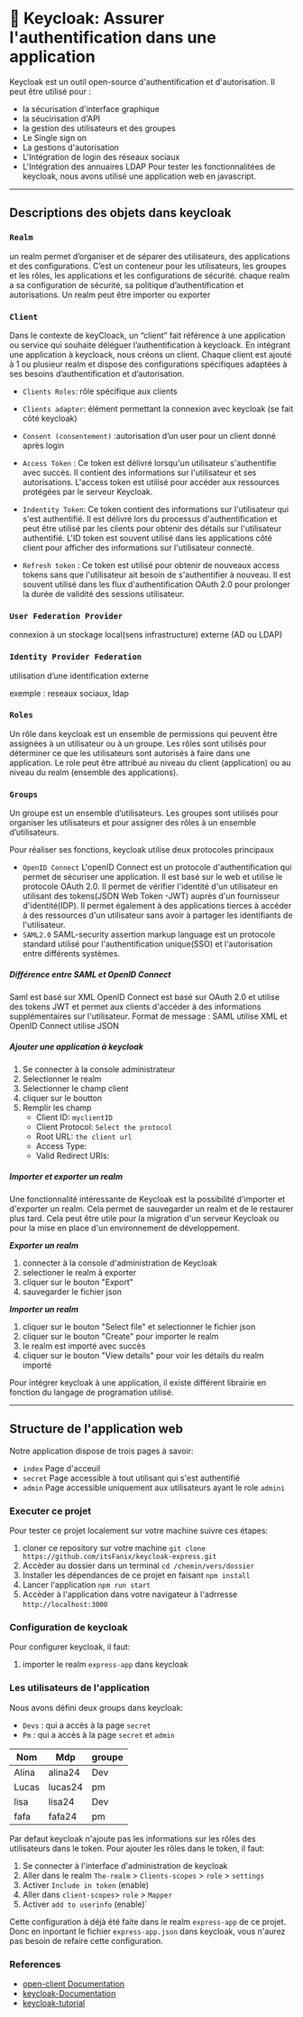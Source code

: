 # :rocket: Keycloak: Assurer l'authentification dans une application
Keycloak est un outil open-source d'authentification et d'autorisation. Il peut être utilisé pour :
- la sécurisation d'interface graphique
- la séucirisation d'API
- la gestion des utilisateurs et des groupes
- Le Single sign on
- La gestions d'autorisation
- L'Intégration de login des réseaux sociaux
- L'Intégration des annuaires LDAP
Pour tester les fonctionnalitées de keycloak, nous avons utilisé une application web en javascript.
---
## Descriptions des objets dans keycloak
### `Realm`
un realm permet d’organiser et de séparer des utilisateurs, des applications et des configurations.  C’est un conteneur pour les utilisateurs, les groupes et les rôles, les applications et les configurations de sécurité.
chaque realm a sa configuration de sécurité, sa politique d’authentification et autorisations. 
Un realm peut être importer ou exporter

###  `Client`
Dans le contexte de keyCloack, un “client” fait référence à une application ou service qui souhaite déléguer l’authentification à keycloack. En intégrant une application à keycloack, nous créons un client. Chaque client est ajouté à 1 ou plusieur realm et dispose des configurations spécifiques adaptées à ses besoins d’authentification et d’autorisation. 
- `Clients Roles`:  rôle spécifique aux clients

- `Clients adapter`: élément permettant la connexion avec keycloak (se fait côté keycloak)

- `Consent (consentement)` :autorisation d’un user pour un client donné après login 

- `Access Token` : Ce token est délivré lorsqu'un utilisateur s'authentifie avec succès. Il contient des informations sur l'utilisateur et ses autorisations. L'access token est utilisé pour accéder aux ressources protégées par le serveur Keycloak.
  
- `Indentity Token`: Ce token contient des informations sur l'utilisateur qui s'est authentifié. Il est délivré lors du processus d'authentification et peut être utilisé par les clients pour obtenir des détails sur l'utilisateur authentifié. L'ID token est souvent utilisé dans les applications côté client pour afficher des informations sur l'utilisateur connecté.
  
- `Refresh token`  : Ce token est utilisé pour obtenir de nouveaux access tokens sans que l'utilisateur ait besoin de s'authentifier à nouveau. Il est souvent utilisé dans les flux d'authentification OAuth 2.0 pour prolonger la durée de validité des sessions utilisateur.

### `User Federation Provider`

connexion à un stockage local(sens infrastructure) externe (AD ou LDAP)

### `Identity Provider Federation`

utilisation d’une identification externe

exemple : reseaux sociaux, ldap

### `Roles`
Un rôle dans keycloak est un ensemble de permissions qui peuvent être assignées à un utilisateur ou à un groupe. Les rôles sont utilisés pour déterminer ce que les utilisateurs sont autorisés à faire dans une application.
Le role peut être attribué au niveau du client (application) ou au niveau du realm (ensemble des applications). 

### `Groups`
Un groupe est un ensemble d’utilisateurs. Les groupes sont utilisés pour organiser les utilisateurs et pour assigner des rôles à un ensemble d’utilisateurs.

Pour réaliser ses fonctions, keycloak utilise deux protocoles principaux
- `OpenID Connect`
L'openID Connect est un protocole d'authentification qui permet de sécuriser une application. Il est basé sur le web et utilise le protocole OAuth 2.0. Il permet de vérifier l'identité d'un utilisateur en utilisant des tokens(JSON Web Token -JWT) auprès d'un fournisseur d'identité(IDP). Il permet également à des applications tierces à accéder à des ressources d'un utilisateur sans avoir à partager les identifiants de l'utilisateur.
- `SAML2.0` 
SAML-security assertion markup language est un protocole standard utilisé pour l'authentification unique(SSO) et l'autorisation entre différents systèmes.

##### Différence entre SAML et OpenID Connect
Saml est basé sur XML 
OpenID Connect est basé sur OAuth 2.0 et utilise des tokens JWT et permet aux clients d'accéder à des informations supplémentaires sur l'utilisateur.
Format de message : SAML utilise XML et OpenID Connect utilise JSON

##### Ajouter une application à keycloak
1. Se connecter à la console administrateur
2. Selectionner le realm 
3. Selectionner le champ client
4. cliquer sur le boutton
5. Remplir les champ
    - Client ID: `myclientID`
    - Client Protocol: `Select the protocol`
    - Root URL: `the client url`
    - Access Type:
    - Valid Redirect URIs:
#####  Importer et exporter un realm
  Une fonctionnalité intéressante de Keycloak est la possibilité d'importer et d'exporter un realm. Cela permet de sauvegarder un realm et de le restaurer plus tard. Cela peut être utile pour la migration d'un serveur Keycloak ou pour la mise en place d'un environnement de développement.

***Exporter un realm***
1. connecter à la console d'administration de Keycloak
2. selectioner le realm à exporter
3. cliquer sur le bouton "Export"
4. sauvegarder le fichier json

***Importer un realm***
1. cliquer sur le bouton "Select file" et selectionner le fichier json
2. cliquer sur le bouton "Create" pour importer le realm
3. le realm est importé avec succès
4. cliquer sur le bouton "View details" pour voir les détails du realm importé
  
Pour intégrer keycloak à une application, il existe différent librairie en fonction du langage de programation utilisé. 

---
## Structure de l'application web
Notre application dispose de trois pages à savoir:
- `index` Page d'acceuil 
- `secret` Page accessible à tout utilisant qui s'est authentifié
- `admin` Page accessible uniquement aux utilisateurs ayant le role `admini` 

### Executer ce projet
Pour tester ce projet localement sur votre machine suivre ces étapes:
 1. cloner ce repository sur votre machine `git clone https://github.com/itsFanix/keycloak-express.git`
 2. Accèder au dossier dans un terminal `cd /chemin/vers/dossier`
 3. Installer les dépendances de ce projet en faisant `npm install`
 4. Lancer l'application `npm run start`
 5. Accèder à l'application dans votre navigateur à l'adrresse `http://localhost:3000`

### Configuration de keycloak
Pour configurer keycloak, il faut:
1. importer le realm `express-app` dans keycloak 
   
### Les utilisateurs de l'application
Nous avons défini deux groups dans keycloak:
- `Devs` : qui a accès à la page `secret`
- `Pm` :  qui a accès à la page `secret` et `admin`
  
| Nom | Mdp | groupe |
|-----------|-----------|-----------|
| Alina   | alina24   | Dev  |
| Lucas | lucas24   | pm   |
| lisa  | lisa24   | Dev  |
| fafa  | fafa24  | pm   |

Par defaut keycloak n'ajoute pas les informations sur les rôles des utilisateurs dans le token. Pour ajouter les rôles dans le token, il faut:
  1. Se connecter à l'interface d'administration de keycloak
  2. Aller dans le realm `The-realm` > `Clients-scopes` > `role` >  `settings`  
  3.  Activer `Include in token` (enable)
  4.  Aller dans `client-scopes`> `role` > `Mapper` 
  5.  Activer `add to userinfo` (enable)` 
   
Cette configuration à déjà été faite dans le realm `express-app` de ce projet. Donc en inportant le fichier `express-app.json` dans keycloak, vous n'aurez pas besoin de refaire cette configuration.


### References
- [open-client Documentation](https://github.com/panva/node-openid-client/blob/main/docs/README.md)
- [keycloak-Documentation](https://github.com/panva/node-openid-client/blob/main/docs/README.md)
- [keycloak-tutorial](https://www.keycloak.org/getting-started/getting-started-docker)
  
